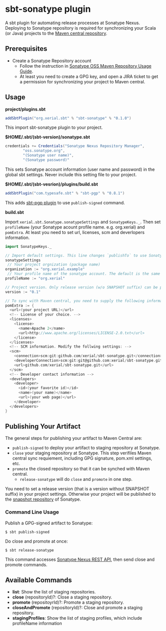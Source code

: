 sbt-sonatype plugin
======

A sbt plugin for automating release processes at Sonatype Nexus. Deploying to Sonatype repository is required for synchronizing your Scala (or Java) projects to the [Maven central repository](http://repo1.maven.org/maven2).


## Prerequisites
 
 * Create a Sonatype Repository account 
   * Follow the instruction in [Sonatype OSS Maven Repository Usage Guide](https://docs.sonatype.org/display/Repository/Sonatype+OSS+Maven+Repository+Usage+Guide). 
   * At least you need to create a GPG key, and open a JIRA ticket to get a permission for synchronizing your project to Maven central.

## Usage

**project/plugins.sbt**

```scala
addSbtPlugin("org.xerial.sbt" % "sbt-sonatype" % "0.1.0")
```
This import sbt-sonatype plugin to your project.


**$HOME/.sbt/(sbt-version)/sonatype.sbt**

```scala
credentials += Credentials("Sonatype Nexus Repository Manager",
	    "oss.sonatype.org",
	    "(Sonatype user name)",
	    "(Sonatype password)"
```

This sets Sonatype account information (user name and password) in the global sbt settings. Never include this setting file to your project. 


**$HOME/.sbt/(sbt-vesrion)/plugins/build.sbt**

```scala
addSbtPlugin("com.typesafe.sbt" % "sbt-pgp" % "0.8.1")
```

This adds [sbt-pgp plugin](http://www.scala-sbt.org/sbt-pgp/) to use `publish-signed` command.

**build.sbt**

Import `xerial.sbt.Sonatype.sonatypeSettings` and `SonatypeKeys._`. Then set `profileName` (your Sonatype acount profile name. e.g. org.xerial) and `pomExtra`. 
At least you need to set url, licenses, scm and deverlopers information.

```scala
import SonatypeKeys._

// Import default settings. This line changes `publishTo` to use Sonatype repository and add several commands for publishing.
sonatypeSettings
 // Your project orgnization (package name)
organization := "org.xerial.example" 
 // Your profile name of the sonatype account. The default is the same with the organization 
profileName := "org.xerial" 

// Project version. Only release version (w/o SNAPSHOT suffix) can be promoted.
version := "0.1" 

// To sync with Maven central, you need to supply the following information:
pomExtra := {
  <url>(your project URL)</url>
  <!-- License of your choice. -->
  <licenses>
    <license>
      <name>Apache 2</name>
      <url>http://www.apache.org/licenses/LICENSE-2.0.txt</url>
    </license>
  </licenses>
  <!-- SCM information. Modify the follwing settings: -->
  <scm>
    <connection>scm:git:github.com/xerial/sbt-sonatype.git</connection>
    <developerConnection>scm:git:git@github.com:xerial/sbt-sonatype.git</developerConnection>
    <url>github.com/xerial/sbt-sonatype.git</url>
  </scm>
  <!-- Developer contact information -->
  <developers>
    <developer>
      <id>(your favorite id)</id>
      <name>(your name)</name>
      <url>(your web page)</url>
    </developer>
  </developers>
}
```

## Publishing Your Artifact

The general steps for publishing your artifact to Maven Central are: 

 * `publish-signed` to deploy your artifact to staging repository at Sonatype.
 * `close` your staging repository at Sonatype. This step verifiles Maven central sync requiement, including GPG signature, pom.xml settings, etc.
 * `promote` the closed repository so that it can be synched with Maven central. 
   * `release-sonatype` will do `close` and `promote` in one step.

You need to set a release version (that is a version without SNAPSHOT suffix) in your project settings. Otherwise your project will be published to the [snapshot repository](http://oss.sonatype.org/content/repositories/snapshots) of Sonatype.

### Command Line Usage

Publish a GPG-signed artifact to Sonatype:
```
$ sbt publish-signed
```

Do close and promote at once:
```
$ sbt release-sonatype
```
This command accesses [Sonatype Nexus REST API](https://oss.sonatype.org/nexus-staging-plugin/default/docs/index.html), then send close and promote commands. 


## Available Commands

* **list**: Show the list of staging repositories.
* **close** (repositoryId)?: Close a staging repository.
* **promote** (repositoyrId)?: Promote a staging repository.
* **closeAndPromote** (repositoryId)?: Close and promote a staging repository.
* **stagingProfiles**: Show the list of staging profiles, which include profileName information

